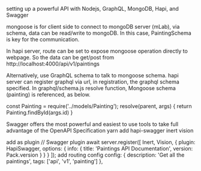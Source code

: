 setting up a powerful API with Nodejs, GraphQL, MongoDB, Hapi, and Swagger 

mongoose is for client side to connect to mongoDB server (mLab), via schema, data can be read/write to mongoDB. In this case, PaintingSchema is key for the communication.

In hapi server, route can be set to expose mongoose operation directly to webpage. So the data can be get/post from
http://localhost:4000/api/v1/paintings


Alternatively, use GraphQL schema to talk to mongoose schema.
hapi server can register graphql via url, in registration, the graphql schema specified.
In graphql/schema.js resolve function, Mongoose schema (painting) is referenced, as below.

const Painting = require('../models/Painting');
resolve(parent, args) {
    return Painting.findById(args.id)
}

Swagger offers the most powerful and easiest to use tools to take full advantage of the OpenAPI Specification
yarn add hapi-swagger inert vision

add as plugin
// Swagger plugin
    await server.register([
		Inert,
		Vision,
		{
			plugin: HapiSwagger,
			options: {
				info: {
					title: 'Paintings API Documentation',
					version: Pack.version
				}
			}
		}
	]);
add routing config
config: {
            description: 'Get all the paintings',
            tags: ['api', 'v1', 'painting']
        },

